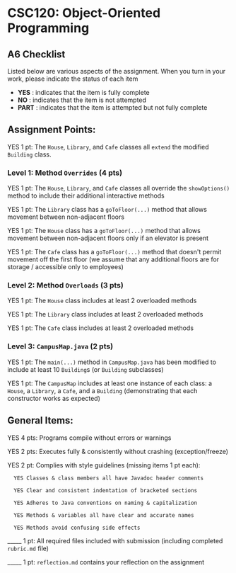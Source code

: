 # CSC120: Object-Oriented Programming
## A6 Checklist

Listed below are various aspects of the assignment.  When you turn in your work, please indicate the status of each item

- **YES** : indicates that the item is fully complete
- **NO** : indicates that the item is not attempted
- **PART** : indicates that the item is attempted but not fully complete


## Assignment Points:

YES 1 pt: The `House`, `Library`, and `Cafe` classes all `extend` the modified `Building` class.

### Level 1: Method `Overrides` (4 pts)

YES 1 pt: The `House`, `Library`, and `Cafe` classes all override the `showOptions()` method to include their additional interactive methods

YES 1 pt: The `Library` class has a `goToFloor(...)` method that allows movement between non-adjacent floors

YES 1 pt: The `House` class has a `goToFloor(...)` method that allows movement between non-adjacent floors only if an elevator is present

YES 1 pt: The `Cafe` class has a `goToFloor(...)` method that doesn't permit movement off the first floor (we assume that any additional floors are for storage / accessible only to employees)

### Level 2: Method `Overloads` (3 pts)

YES 1 pt: The `House` class includes at least 2 overloaded methods

YES 1 pt: The `Library` class includes at least 2 overloaded methods

YES 1 pt: The `Cafe` class includes at least 2 overloaded methods

### Level 3: `CampusMap.java` (2 pts)

YES 1 pt: The `main(...)` method in `CampusMap.java` has been modified to include at least 10 `Building`s (or `Building` subclasses)

YES 1 pt: The `CampusMap` includes at least one instance of each class: a `House`, a `Library`, a `Cafe`, and a `Building` (demonstrating that each constructor works as expected)



## General Items:

YES 4 pts: Programs compile without errors or warnings

YES 2 pts: Executes fully & consistently without crashing (exception/freeze)

YES 2 pt: Complies with style guidelines (missing items 1 pt each):

      YES Classes & class members all have Javadoc header comments

      YES Clear and consistent indentation of bracketed sections

      YES Adheres to Java conventions on naming & capitalization

      YES Methods & variables all have clear and accurate names

      YES Methods avoid confusing side effects

_____ 1 pt: All required files included with submission (including completed `rubric.md` file)

_____ 1 pt: `reflection.md` contains your reflection on the assignment
